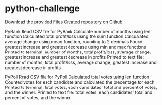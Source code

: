 # python-challenge

Download the provided Files
Created repository on Github

PyBank
  Read CSV file for PyBank
  Calculate number of months using len function
  Calculated total profit/loss using the sum function
  Calcualated average change using mean function, rounding to 2 decimals
  Found greatest increase and greatest decrease using min and max functions
  Printed to terminal: number of months, total profit/loss, average change, 
    greatest increase and greatest decrease in profits
 Printed to text file: number of months, total profit/loss, average change, 
   greatest increase and greatest decrease in profits 

   PyPoll
  Read CSV file for PyPoll
  Calculated total votes using len function
  Counted votes for each candidate and calculated the precentage for each
  Printed to terminal: total votes, each candidates' total and percent of votes, and the winner.
  Printed to text file: total votes, each candidates' total and percent of votes, and the winner.
  
